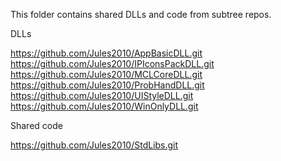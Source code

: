 This folder contains shared DLLs and code from subtree repos.

DLLs

https://github.com/Jules2010/AppBasicDLL.git
https://github.com/Jules2010/IPIconsPackDLL.git
https://github.com/Jules2010/MCLCoreDLL.git
https://github.com/Jules2010/ProbHandDLL.git
https://github.com/Jules2010/UIStyleDLL.git
https://github.com/Jules2010/WinOnlyDLL.git

Shared code

https://github.com/Jules2010/StdLibs.git